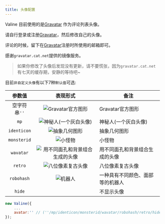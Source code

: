 ```yaml
---
title: 头像配置
---
```

Valine 目前使用的是[Gravatar][1] 作为评论列表头像。

请自行登录或注册[Gravatar][1]，然后修改自己的头像。

评论的时候，留下在[Gravatar][1]注册时所使用的邮箱即可。

感谢`gravatar.cat.net`提供的镜像服务。  

> 如果你修改了头像后发现没有更新，请不要慌张，因为`gravatar.cat.net` 有七天的缓存期，安静的等待吧~


目前`非自定义头像`有以下7种`默认值`可选:  

参数值|表现形式|备注
:-:|:-:|-
空字符串`''`|![Gravatar官方图形](https://gravatar.cat.net/avatar/adb831a7fdd83dd1e2a309ce7591dff8?s=40)|Gravatar官方图形
`mp`|![神秘人(一个灰白头像)](https://gravatar.cat.net/avatar/adb831a7fdd83dd1e2a309ce7591dff8?s=40&d=mp)|神秘人(一个灰白头像)
`identicon`|![抽象几何图形](https://gravatar.cat.net/avatar/adb831a7fdd83dd1e2a309ce7591dff8?s=40&d=identicon)|抽象几何图形
`monsterid`|![小怪物](https://gravatar.cat.net/avatar/adb831a7fdd83dd1e2a309ce7591dff8?s=40&d=monsterid)|小怪物
`wavatar`|![用不同面孔和背景组合生成的头像](https://gravatar.cat.net/avatar/adb831a7fdd83dd1e2a309ce7591dff8?s=40&d=wavatar)|用不同面孔和背景组合生成的头像
`retro`|![八位像素复古头像](https://gravatar.cat.net/avatar/adb831a7fdd83dd1e2a309ce7591dff8?s=40&d=retro)|八位像素复古头像
`robohash`|![机器人](https://gravatar.cat.net/avatar/00000000000000000000000000000000?s=40&d=robohash&f=y)|一种具有不同颜色、面部等的机器人
`hide`|&nbsp;|不显示头像

```js
new Valine({
    ...
    avatar:'' // (''/mp/identicon/monsterid/wavatar/robohash/retro/hide)
});
```

[1]:http://cn.gravatar.com/